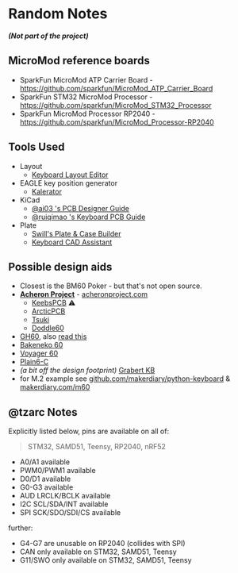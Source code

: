 # Random Notes

***(Not part of the project)***

## MicroMod reference boards

- SparkFun MicroMod ATP Carrier Board - https://github.com/sparkfun/MicroMod_ATP_Carrier_Board
- SparkFun STM32 MicroMod Processor - https://github.com/sparkfun/MicroMod_STM32_Processor
- SparkFun MicroMod Processor RP2040 - https://github.com/sparkfun/MicroMod_Processor-RP2040

## Tools Used

- Layout
    - [Keyboard Layout Editor](http://www.keyboard-layout-editor.com/)
- EAGLE key position generator
    - [Kalerator](https://kalerator.clueboard.co/)
- KiCad
    - [@ai03 's PCB Designer Guide](https://wiki.ai03.com/books/pcb-design/chapter/pcb-designer-guide)
    - [@ruiqimao 's Keyboard PCB Guide](https://github.com/ruiqimao/keyboard-pcb-guide)
- Plate
    - [Swill's Plate & Case Builder](http://builder.swillkb.com/)
    - [Keyboard CAD Assistant](http://www.keyboardcad.com/)


## Possible design aids

- Closest is the BM60 Poker - but that's not open source.
- [**Acheron Project**](https://github.com/orgs/AcheronProject) - [acheronproject.com](https://acheronproject.com/)
    - [KeebsPCB](https://github.com/AcheronProject/KeebsPCB) &#x26A0;
    - [ArcticPCB](https://github.com/AcheronProject/ArcticPCB)
    - [Tsuki](https://github.com/AcheronProject/Tsuki)
    - [Doddle60](https://github.com/AcheronProject/Doddle60)
- [GH60](https://github.com/komar007/gh60), also [read this](http://blog.komar.be/gh60-evolution/)
- [Bakeneko 60](https://github.com/kkatano/bakeneko-60)
- [Voyager 60](https://github.com/ai03-2725/Voyager60)
- [Plain6-C](https://github.com/evyd13/plain60-c)
- *(a bit off the design footprint)* [Grabert KB](https://github.com/KoBussLLC/grabert-hardware)
- for M.2 example see [github.com/makerdiary/python-keyboard](https://github.com/makerdiary/python-keyboard) & [makerdiary.com/m60](https://makerdiary.com/pages/m60-mechanical-keyboard)

## @tzarc Notes

Explicitly listed below, pins are available on all of:
> STM32, SAMD51, Teensy, RP2040, nRF52

- A0/A1 available
- PWM0/PWM1 available
- D0/D1 available
- G0-G3 available
- AUD LRCLK/BCLK available
- I2C SCL/SDA/INT available
- SPI SCK/SDO/SDI/CS available

further:

- G4-G7 are unusable on RP2040 (collides with SPI)
- CAN only available on STM32, SAMD51, Teensy
- G11/SWO only available on STM32, SAMD51, Teensy